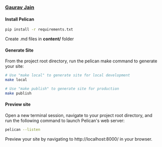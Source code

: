 ### [Gaurav Jain](http://www.gauravvjn.com)

#### Install Pelican

```sh
pip install -r requirements.txt
```

Create .md files in **content/** folder

#### Generate Site
From the project root directory, run the pelican make command to generate your site:

```sh
# Use "make local" to generate site for local development
make local

# Use "make publish" to generate site for production
make publish 
```

#### Preview site
Open a new terminal session, navigate to your project root directory, and 
run the following command to launch Pelican's web server:
```sh
pelican --listen
```

Preview your site by navigating to http://localhost:8000/ in your browser.
